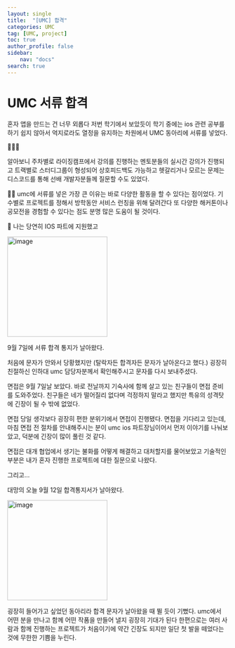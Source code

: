 ```yaml
---
layout: single
title:  "[UMC] 합격"
categories: UMC
tag: [UMC, project]
toc: true
author_profile: false
sidebar:
    nav: "docs"
search: true
---
```


# UMC 서류 합격

혼자 앱을 만드는 건 너무 외롭다
저번 학기에서 보았듯이
학기 중에는 ios 관련 공부를 하기 쉽지 않아서
억지로라도 열정을 유지하는 차원에서 
UMC 동아리에 서류를 넣었다.

🧐🧐🧐

알아보니 
주차별로 라이징캠프에서 강의를 진행하는 멘토분들의 실시간 강의가 진행되고
트랙별로 스터디그룹이 형성되어 상호피드백도 가능하고
헷갈리거나 모르는 문제는 디스코드를 통해 선배 개발자분들께 질문할 수도 있었다.

🤼🏅
umc에 서류를 넣은 가장 큰 이유는 바로 다양한 활동을 할 수 있다는 점이었다.
 기수별로 프로젝트를 정해서 방학동안 서비스 런칭을 위해 달려간다
 또 다양한 해커톤이나 공모전을 경험할 수 있다는 점도 분명 많은 도움이 될 것이다.

 
🎯
나는 당연히 IOS 파트에 지원했고

 <img width="228" alt="image" src="images/umcdocument.jpeg">

 9월 7일에 서류 합격 통지가 날아왔다.

 처음에 문자가 안와서 당황했지만 (탈락자든 합격자든 문자가 날아온다고 했다.)
 굉장히 친절하신 인하대 umc 담당자분께서 확인해주시고 문자를 다시 보내주셨다.

 면접은 9월 7일날 보았다.
 바로 전날까지 기숙사에 함께 살고 있는 친구들이 면접 준비를 도와주었다.
 친구들은 네가 떨어질리 없다며 걱정하지 말라고 했지만
 특유의 성격탓에 긴장이 될 수 밖에 없었다.

 면접 당일 생각보다 굉장히 편한 분위기에서 면접이 진행됐다.
 면접을 기다리고 있는데, 마침 면접 전 절차를 안내해주시는 분이 umc ios 파트장님이어서
 먼저 이야기를 나눠보았고, 덕분에 긴장이 많이 풀린 것 같다.
 

 면접은 대개 협업에서 생기는 불화를 어떻게 해결하고 대처할지를 물어보았고
 기술적인 부분은 내가 혼자 진행한 프로젝트에 대한 질문으로 나왔다.

그리고...

대망의 오늘 9월 12일
합격통지서가 날아왔다.

 <img width="228" alt="image" src="images/umccomplete.jpeg">

굉장히 들어가고 싶었던 동아리라 합격 문자가 날아왔을 때 뛸 듯이 기뻤다.
umc에서 어떤 분을 만나고
함께 어떤 작품을 만들어 낼지 굉장히 기대가 된다
한편으로는 여러 사람과 함께 진행하는 프로젝트가 처음이기에 약간 긴장도 되지만
일단 첫 발을 떼었다는 것에 무한한 기쁨을 누린다. 
